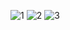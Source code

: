![1](https://github.com/Alexander-Domnenko/development-of-applications-for-mobile-devices/assets/91257943/10ef22fe-371b-43db-b99c-f83c0a508f36)
![2](https://github.com/Alexander-Domnenko/development-of-applications-for-mobile-devices/assets/91257943/27159e25-03f8-438b-b43e-f16375697c0e)
![3](https://github.com/Alexander-Domnenko/development-of-applications-for-mobile-devices/assets/91257943/bdabd24f-f78c-4b01-aab7-e5327cb0507f)
